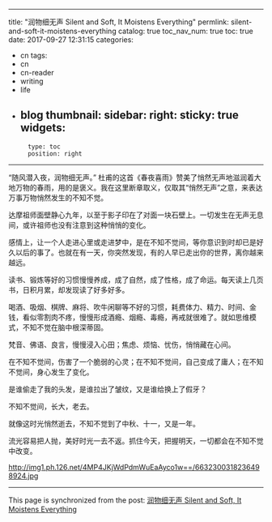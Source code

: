 
---
title: "润物细无声 Silent and Soft, It Moistens Everything"
permlink: silent-and-soft-it-moistens-everything
catalog: true
toc_nav_num: true
toc: true
date: 2017-09-27 12:31:15
categories:
- cn
tags:
- cn
- cn-reader
- writing
- life
- blog
thumbnail: 
sidebar:
    right:
        sticky: true
widgets:
    -
        type: toc
        position: right
---


“随风潜入夜，润物细无声。” 杜甫的这首《春夜喜雨》赞美了悄然无声地滋润着大地万物的春雨，用的是褒义。我在这里断章取义，仅取其“悄然无声”之意，来表达万事万物悄然发生的不知不觉。

达摩祖师面壁静心九年，以至于影子印在了对面一块石壁上。一切发生在无声无息间，或许祖师也没有注意到这种悄悄的变化。

感情上，让一个人走进心里或走进梦中，是在不知不觉间，等你意识到时却已是好久以后的事了。也就在有一天，你突然发现，有的人早已走出你的世界，离你越来越远。

读书、锻炼等好的习惯慢慢养成，成了自然，成了性格，成了命运。每天读上几页书，日积月累，却发现读了好多好多。

喝酒、吸烟、棋牌、麻将、吹牛闲聊等不好的习惯，耗费体力、精力、时间、金钱，看似零割肉不疼，慢慢形成酒瘾、烟瘾、毒瘾，再戒就很难了。就如思维模式，不知不觉在脑中根深蒂固。

梵音、佛语、良言，慢慢浸入心田；焦虑、烦恼、忧伤，悄悄藏在心间。

在不知不觉间，伤害了一个脆弱的心灵；在不知不觉间，自己变成了庸人；在不知不觉间，身心发生了变化。

是谁偷走了我的头发，是谁拉出了皱纹，又是谁给换上了假牙？

不知不觉间，长大，老去。

就像这时光悄然逝去，不知不觉到了中秋、十一，又是一年。

流光容易把人抛，美好时光一去不返。抓住今天，把握明天，一切都会在不知不觉中改变。

http://img1.ph.126.net/4MP4JKjWdPdmWuEaAyco1w==/6632300318236498924.jpg

- - -

This page is synchronized from the post: [润物细无声 Silent and Soft, It Moistens Everything](https://steemit.com/@bring/silent-and-soft-it-moistens-everything)
